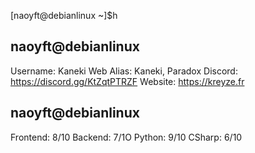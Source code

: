 [naoyft@debianlinux ~]$h

naoyft@debianlinux
-----------------
Username: Kaneki Web
Alias: Kaneki, Paradox
Discord: https://discord.gg/KtZqtPTRZF
Website: https://kreyze.fr
   
naoyft@debianlinux
-----------------
Frontend: 8/10
Backend: 7/1O
Python: 9/10
CSharp: 6/10  
